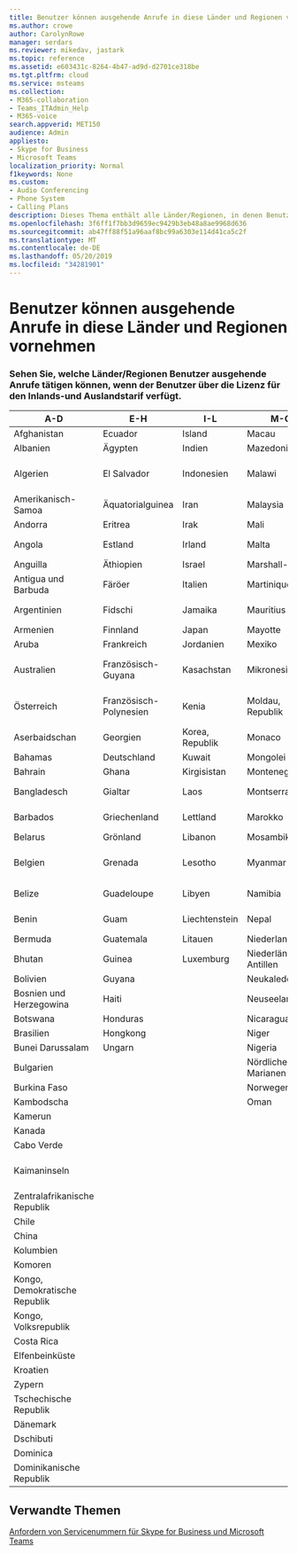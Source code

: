 ```yaml
---
title: Benutzer können ausgehende Anrufe in diese Länder und Regionen vornehmen
ms.author: crowe
author: CarolynRowe
manager: serdars
ms.reviewer: mikedav, jastark
ms.topic: reference
ms.assetid: e603431c-8264-4b47-ad9d-d2701ce318be
ms.tgt.pltfrm: cloud
ms.service: msteams
ms.collection:
- M365-collaboration
- Teams_ITAdmin_Help
- M365-voice
search.appverid: MET150
audience: Admin
appliesto:
- Skype for Business
- Microsoft Teams
localization_priority: Normal
f1keywords: None
ms.custom:
- Audio Conferencing
- Phone System
- Calling Plans
description: Dieses Thema enthält alle Länder/Regionen, in denen Benutzer ausgehende Anrufe tätigen können, wenn Sie über einen Anrufplan verfügen.
ms.openlocfilehash: 3f6ff1f7bb3d9659ec9429b3eb48a8ae9968d636
ms.sourcegitcommit: ab47ff88f51a96aaf8bc99a6303e114d41ca5c2f
ms.translationtype: MT
ms.contentlocale: de-DE
ms.lasthandoff: 05/20/2019
ms.locfileid: "34281901"
---
```

# <a name="users-can-make-outbound-calls-to-these-countries-and-regions"></a>Benutzer können ausgehende Anrufe in diese Länder und Regionen vornehmen

### <a name="see-what-countriesregions-users-can-make-outbound-calls-to-if-the-user-has-the-domestic-and-international-calling-plan-license"></a>Sehen Sie, welche Länder/Regionen Benutzer ausgehende Anrufe tätigen können, wenn der Benutzer über die Lizenz für den Inlands-und Auslandstarif verfügt.

|**A-D**| **E-H**|**I-L**|**M-O**|**P-s**|**T-Z**|
---|---|---|---|---|---|
|Afghanistan|Ecuador |Island |Macau |Pakistan |Taiwan   |
|Albanien|Ägypten |Indien |Mazedonien |Palau |Tadschikistan   |
|Algerien|El Salvador |Indonesien |Malawi |Palästinensische Autonomiebehörde |Tansania, Vereinigte Republik  |
|Amerikanisch-Samoa|Äquatorialguinea |Iran |Malaysia |Panama | Thailand   |
|Andorra |Eritrea |Irak |Mali |Paraguay |Togo   |
|Angola |Estland |Irland |Malta |Peru | Trinidad und Tobago  |
|Anguilla |Äthiopien |Israel |Marshall-Inseln | Philippinen | Türkei |
|Antigua und Barbuda | Färöer |Italien |Martinique |Polen |Turkmenistan |
|Argentinien|Fidschi |Jamaika |Mauritius |Portugal |Turks- und Caicosinseln   |
|Armenien |Finnland |Japan |Mayotte | Puerto Rico |Uganda  |
|Aruba |Frankreich |Jordanien |Mexiko |Katar | Ukraine   |
|Australien |Französisch-Guyana |Kasachstan |Mikronesien |Réunion |Vereinigte Arabische Emirate (VAE)  |
|Österreich |Französisch-Polynesien |Kenia |Moldau, Republik |Rumänien |Vereinigtes Königreich (UK) |
|Aserbaidschan |Georgien |Korea, Republik |Monaco | Russische Föderation |USA  |
|Bahamas |Deutschland |Kuwait |Mongolei |Ruanda | Uruguay |
|Bahrain |Ghana |Kirgisistan |Montenegro | St. Kitts und Nevis |Usbekistan  |
|Bangladesch |Gialtar |Laos |Montserrat | St. Lucia |Staat Vatikanstadt  |
|Barbados |Griechenland |Lettland |Marokko |St. Vicent und die Grenadinen |Venezuela   |
|Belarus |Grönland |Libanon |Mosambik | San Marino |Vietnam  |
|Belgien |Grenada |Lesotho |Myanmar | Saudi Arabia (المملكة العربية السعودية) | Jungerninseln (Britisch) |
|Belize |Guadeloupe |Libyen |Namibia |Senegal | Jungerninseln (Amerikanisch)  |
|Benin |Guam |Liechtenstein |Nepal | Serbien | Wallis und Futuna  |
|Bermuda |Guatemala |Litauen |Niederlande |Singapur |Jemen |
|Bhutan |Guinea |Luxemburg |Niederländische Antillen |Slowakei |Sambia  |
|Bolivien |Guyana| |Neukaledonien |Slowenien |Simbabwe |
|Bosnien und Herzegowina |Haiti ||Neuseeland |Südafrika | 
|Botswana |Honduras ||Nicaragua |Südsudan |
|Brasilien |Hongkong ||Niger |Spanien | 
|Bunei Darussalam |Ungarn ||Nigeria |Sri Lanka | 
|Bulgarien |||Nördliche Marianen |Saint-Pierre und Miquelon |
|Burkina Faso |||Norwegen |Sudan |
|Kambodscha |||Oman |Surinam | 
|Kamerun ||||Swasiland |
|Kanada ||||Schweden | 
|Cabo Verde ||||Schweiz |
|Kaimaninseln ||||Syrische Arabische Republik |
|Zentralafrikanische Republik |
|Chile |
|China |
|Kolumbien |
|Komoren |
|Kongo, Demokratische Republik |
|Kongo, Volksrepublik |
|Costa Rica |
|Elfenbeinküste |
|Kroatien |
|Zypern |
|Tschechische Republik |
|Dänemark |
|Dschibuti |
|Dominica |
|Dominikanische Republik |

## <a name="related-topics"></a>Verwandte Themen

[Anfordern von Servicenummern für Skype for Business und Microsoft Teams](/SkypeForBusiness/what-is-phone-system-in-office-365/getting-service-phone-numbers)

  
 
